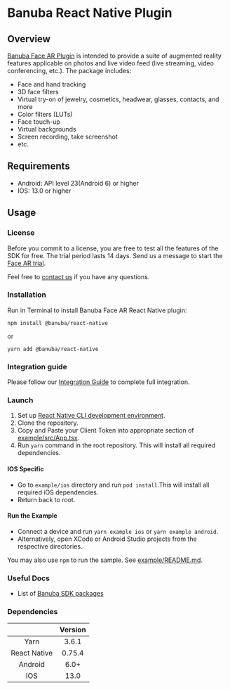 # Banuba React Native Plugin

## Overview

[Banuba Face AR Plugin](https://www.banuba.com/facear-sdk/face-filters) is intended to provide a suite of augmented reality features applicable on photos and live video feed (live streaming, video conferencing, etc.). The package includes:

* Face and hand tracking
* 3D face filters
* Virtual try-on of jewelry, cosmetics, headwear, glasses, contacts, and more
* Color filters (LUTs)
* Face touch-up
* Virtual backgrounds
* Screen recording, take screenshot
* etc.

## Requirements

* Android: API level 23(Android 6) or higher
* IOS: 13.0 or higher

## Usage

### License

Before you commit to a license, you are free to test all the features of the SDK for free. The trial period lasts 14 days. Send us a message to start the [Face AR trial](https://www.banuba.com/facear-sdk/face-filters#form).

Feel free to [contact us](https://www.banuba.com/support) if you have any questions.

### Installation

Run in Terminal to install Banuba Face AR React Native plugin:

```
npm install @banuba/react-native
```

or

```
yarn add @banuba/react-native
```

### Integration guide

Please follow our [Integration Guide](./mdDocs/integration_guide.md) to complete full integration.

### Launch

1. Set up [React Native CLI development environment](https://reactnative.dev/docs/environment-setup).
2. Clone the repository.
3. Copy and Paste your Client Token into appropriate section of [example/src/App.tsx](example/src/App.tsx#L18).
4. Run `yarn` command in the root repository. This will install all required dependencies.

#### IOS Specific

* Go to `example/ios` directory and run `pod install`.This will install all required iOS dependencies.
* Return back to root.

#### Run the Example

* Connect a device and run `yarn example ios` or `yarn example android`.
* Alternatively, open XCode or Android Studio projects from the respective directories.

You may also use `npm` to run the sample. See [example/README.md](example/README.md).

### Useful Docs

* List of [Banuba SDK packages](https://docs.banuba.com/far-sdk/tutorials/development/installation)

### Dependencies

||Version|
|:-:|:-:|
|Yarn|3.6.1|
|React Native|0.75.4|
|Android|6.0+|
|IOS|13.0|
